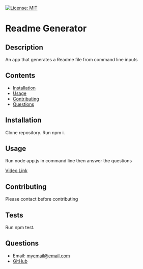 
[![License: MIT](https://img.shields.io/badge/License-MIT-blue.svg)](https://opensource.org/licenses/MIT)
# Readme Generator
## Description
An app that generates a Readme file from command line inputs
## Contents  
- [Installation](#installation)  
- [Usage](#usage)  
- [Contributing](#contributing)  
- [Questions](#questions)  
## Installation  
Clone repository. Run npm i.
## Usage
Run node app.js in command line then answer the questions  

[Video Link](https://watch.screencastify.com/v/yMZ2P0WXndQdtPA7TbtW)

## Contributing
Please contact before contributing
## Tests
Run npm test.
## Questions
- Email: myemail@email.com  
- [GitHub](https://github.com/Charlie93B)
    
